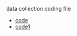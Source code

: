 data collection coding file

- [code](/sealab/data_collection_DS.ipynb)
- [code1](https://github.com/seadatalab/sealab/blob/f86c9acd439d48d2ad75984af7919ccc9a617c64/data_collection_DS.ipynb)

